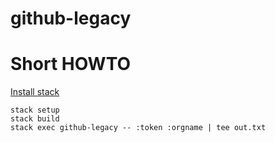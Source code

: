 # github-legacy

# Short HOWTO

[Install stack](https://github.com/commercialhaskell/stack/blob/master/doc/install_and_upgrade.md)

```
stack setup
stack build
stack exec github-legacy -- :token :orgname | tee out.txt
```
